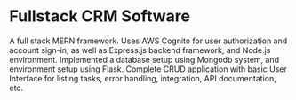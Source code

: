 # Fullstack CRM Software

A full stack MERN framework. Uses AWS Cognito for user authorization and account sign-in, as well as Express.js backend framework, and Node.js environment. Implemented a database setup using Mongodb system, and environment setup using Flask. Complete CRUD application with basic User Interface for listing tasks, error handling, integration, API documentation, etc.
